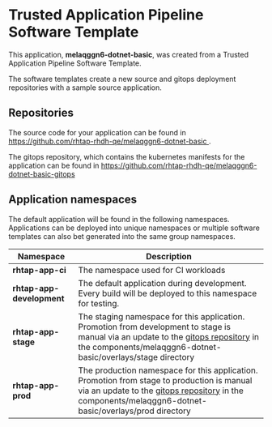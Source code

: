 # Trusted Application Pipeline Software Template

This application, **melaqggn6-dotnet-basic**, was created from a Trusted Application Pipeline Software Template.

The software templates create a new source and gitops deployment repositories with a sample source application. 

## Repositories

The source code for your application can be found in [https://github.com/rhtap-rhdh-qe/melaqggn6-dotnet-basic ](https://github.com/rhtap-rhdh-qe/melaqggn6-dotnet-basic ).
 
The gitops repository, which contains the kubernetes manifests for the application can be found in 
[https://github.com/rhtap-rhdh-qe/melaqggn6-dotnet-basic-gitops ](https://github.com/rhtap-rhdh-qe/melaqggn6-dotnet-basic-gitops ) 

## Application namespaces 

The default application will be found in the following namespaces. Applications can be deployed into unique namespaces or multiple software templates can also bet generated into the same group namespaces.  

|  Namespace   |  Description   |  
| -------- | -------- |
| **rhtap-app-ci** | The namespace used for CI workloads |
| **rhtap-app-development** | The default application during development. Every build will be deployed to this namespace for testing. |
| **rhtap-app-stage** | The staging namespace for this application. Promotion from development to stage is manual via an update to the [gitops repository](https://github.com/rhtap-rhdh-qe/melaqggn6-dotnet-basic-gitops ) in the components/melaqggn6-dotnet-basic/overlays/stage directory |
| **rhtap-app-prod** | The production namespace for this application. Promotion from stage to production is manual via an update to the [gitops repository](https://github.com/rhtap-rhdh-qe/melaqggn6-dotnet-basic-gitops ) in the components/melaqggn6-dotnet-basic/overlays/prod directory |
